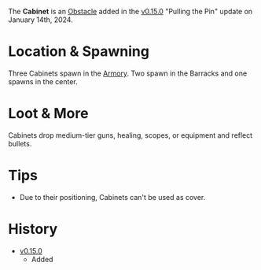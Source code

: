 The **Cabinet** is an [Obstacle](/obstacles) added in the [v0.15.0](https://github.com/HasangerGames/suroi/releases/tag/v0.15.0) "Pulling the Pin" update on January 14th, 2024.

# Location & Spawning

Three Cabinets spawn in the [Armory](/buildings/armory). Two spawn in the Barracks and one spawns in the center.

# Loot & More

Cabinets drop medium-tier guns, healing, scopes, or equipment and reflect bullets.

# Tips

- Due to their positioning, Cabinets can't be used as cover.

# History

- [v0.15.0](https://github.com/HasangerGames/suroi/releases/tag/v0.15.0)
  - Added